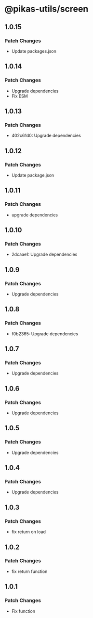 # @pikas-utils/screen

## 1.0.15

### Patch Changes

- Update packages.json

## 1.0.14

### Patch Changes

- Upgrade dependencies
- Fix ESM

## 1.0.13

### Patch Changes

- 402c61d0: Upgrade dependencies

## 1.0.12

### Patch Changes

- Update package.json

## 1.0.11

### Patch Changes

- upgrade dependencies

## 1.0.10

### Patch Changes

- 2dcaae1: Upgrade dependencies

## 1.0.9

### Patch Changes

- Upgrade dependencies

## 1.0.8

### Patch Changes

- f0b2365: Upgrade dependencies

## 1.0.7

### Patch Changes

- Upgrade dependencies

## 1.0.6

### Patch Changes

- Upgrade dependencies

## 1.0.5

### Patch Changes

- Upgrade dependencies

## 1.0.4

### Patch Changes

- Upgrade dependencies

## 1.0.3

### Patch Changes

- fix return on load

## 1.0.2

### Patch Changes

- fix return function

## 1.0.1

### Patch Changes

- Fix function
